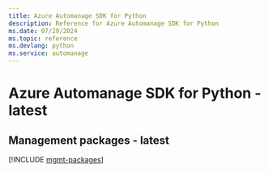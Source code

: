 ```yaml
---
title: Azure Automanage SDK for Python
description: Reference for Azure Automanage SDK for Python
ms.date: 07/29/2024
ms.topic: reference
ms.devlang: python
ms.service: automanage
---
```

# Azure Automanage SDK for Python - latest

## Management packages - latest
[!INCLUDE [mgmt-packages](automanage-mgmt-index.md)]